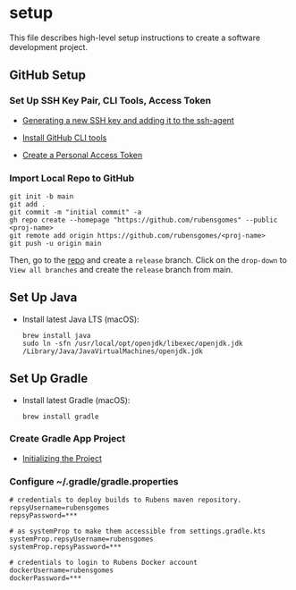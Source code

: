 # setup

This file describes high-level setup instructions to create a software development project.

## GitHub Setup

### Set Up SSH Key Pair, CLI Tools, Access Token

- [Generating a new SSH key and adding it to the ssh-agent](https://docs.github.com/en/authentication/connecting-to-github-with-ssh/generating-a-new-ssh-key-and-adding-it-to-the-ssh-agent)

- [Install GitHub CLI tools](https://github.com/cli/cli)

- [Create a Personal Access Token](https://docs.github.com/en/authentication/keeping-your-account-and-data-secure/managing-your-personal-access-tokens)

### Import Local Repo to GitHub

```shell
git init -b main
git add .
git commit -m "initial commit" -a
gh repo create --homepage "https://github.com/rubensgomes" --public <proj-name>
git remote add origin https://github.com/rubensgomes/<proj-name>
git push -u origin main
```

Then, go to the [repo](https://github.com/rubensgomes/gradle-catalog) and create
a `release` branch. Click on the `drop-down` to `View all branches` and create
the `release` branch from main.

## Set Up Java

- Install latest Java LTS (macOS):

   ```shell
   brew install java
   sudo ln -sfn /usr/local/opt/openjdk/libexec/openjdk.jdk /Library/Java/JavaVirtualMachines/openjdk.jdk
   ```

## Set Up Gradle

- Install latest Gradle (macOS):

   ```shell
   brew install gradle
   ```

### Create Gradle App Project

- [Initializing the Project](https://docs.gradle.org/current/userguide/part1_gradle_init.html)

### Configure ~/.gradle/gradle.properties

   ```text
   # credentials to deploy builds to Rubens maven repository.
   repsyUsername=rubensgomes
   repsyPassword=***

   # as systemProp to make them accessible from settings.gradle.kts
   systemProp.repsyUsername=rubensgomes
   systemProp.repsyPassword=***

   # credentials to login to Rubens Docker account
   dockerUsername=rubensgomes
   dockerPassword=***
   ```
